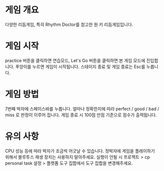 # 게임 개요
다양한 리듬게임, 특히 Rhythm Doctor를 참고한 원 키 리듬게임입니다.

# 게임 시작
practice 버튼을 클릭하면 연습모드, Let's Go 버튼을 클릭하면 본 게임 모드에 진입합니다.
푸앙이를 누르면 게임이 시작됩니다.
스테이지 종료 및 게임 종료는 Esc를 누릅니다.

# 게임 방법
7번째 박자에 스페이스바를 누릅니다.
얼마나 정확한지에 따라 perfect / good / bad / miss 로 판정이 이루어 집니다.
게임 종료 시 100점 만점 기준으로 점수가 출력됩니다.

# 유의 사항
CPU 성능 등에 따라 박자가 조금씩 어긋날 수 있습니다.
정박자에 게임을 플레이하기 위해서 블루투스 재생 장치는 사용하지 말아주세요.
실행이 안될 시 프로젝트 > cp personal task 설정 > 플랫폼 도구 집합에서 도구 집합을 변경해주세요.
